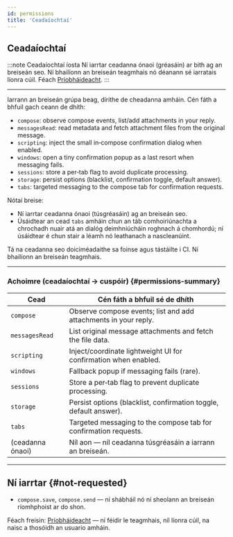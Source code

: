 ```yaml
---
id: permissions
title: 'Ceadaíochtaí'
---
```


## Ceadaíochtaí

:::note Ceadaíochtaí íosta
Ní iarrtar ceadanna ónaoi (gréasáin) ar bith ag an breiseán seo. Ní bhailíonn an breiseán teagmhais nó déanann sé iarratais líonra cúil. Féach [Príobháideacht](privacy).
:::

---

Iarrann an breiseán grúpa beag, dírithe de cheadanna amháin. Cén fáth a bhfuil gach ceann de dhíth:

- `compose`: observe compose events, list/add attachments in your reply.
- `messagesRead`: read metadata and fetch attachment files from the original message.
- `scripting`: inject the small in‑compose confirmation dialog when enabled.
- `windows`: open a tiny confirmation popup as a last resort when messaging fails.
- `sessions`: store a per‑tab flag to avoid duplicate processing.
- `storage`: persist options (blacklist, confirmation toggle, default answer).
- `tabs`: targeted messaging to the compose tab for confirmation requests.

Nótaí breise:

- Ní iarrtar ceadanna ónaoi (túsgréasáin) ag an breiseán seo.
- Úsáidtear an cead `tabs` amháin chun an táb comhoiriúnachta a chrochadh nuair atá an dialóg deimhniúcháin roghnach á chomhordú; ní úsáidtear é chun stair a léamh nó leathanach a nascleanúint.

Tá na ceadanna seo doiciméadaithe sa foinse agus tástáilte i CI. Ní bhailíonn an breiseán teagmhais.

---

### Achoimre (ceadaíochtaí → cuspóir) {#permissions-summary}

| Cead             | Cén fáth a bhfuil sé de dhíth                                     |
| ---------------- | ----------------------------------------------------------------- |
| `compose`        | Observe compose events; list and add attachments in your reply.   |
| `messagesRead`   | List original message attachments and fetch the file data.        |
| `scripting`      | Inject/coordinate lightweight UI for confirmation when enabled.   |
| `windows`        | Fallback popup if messaging fails (rare).                         |
| `sessions`       | Store a per‑tab flag to prevent duplicate processing.             |
| `storage`        | Persist options (blacklist, confirmation toggle, default answer). |
| `tabs`           | Targeted messaging to the compose tab for confirmation requests.  |
| (ceadanna ónaoi) | Níl aon — níl ceadanna túsgréasáin a iarrann an breiseán.         |

---

## Ní iarrtar {#not-requested}

- `compose.save`, `compose.send` — ní shábháil nó ní sheolann an breiseán ríomhphoist ar do shon.

Féach freisin: [Príobháideacht](privacy) — ní féidir le teagmhais, níl líonra cúil, na naisc a thosóidh an usuario amháin.
